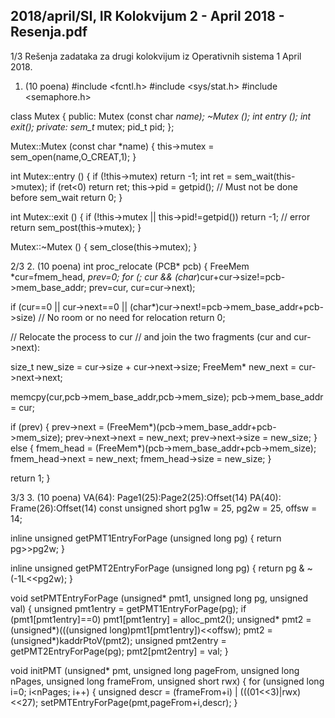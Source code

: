 2018/april/SI, IR Kolokvijum 2 - April 2018 - Resenja.pdf
--------------------------------------------------------------------------------


1/3
Rešenja zadataka za
drugi kolokvijum iz Operativnih sistema 1
April 2018.
1. (10 poena)
#include <fcntl.h>
#include <sys/stat.h>
#include <semaphore.h>

class Mutex {
public:
  Mutex (const char *name);
 ~Mutex ();
  int entry ();
  int exit();
private:
  sem_t* mutex;
  pid_t pid;
};

Mutex::Mutex (const char *name) {
  this->mutex = sem_open(name,O_CREAT,1);
}

int Mutex::entry () {
  if (!this->mutex) return -1;
  int ret = sem_wait(this->mutex);
  if (ret<0) return ret;
  this->pid = getpid(); // Must not be done before sem_wait
  return 0;
}

int Mutex::exit () {
  if (!this->mutex || this->pid!=getpid()) return -1; // error
  return sem_post(this->mutex);
}

Mutex::~Mutex () {
  sem_close(this->mutex);
}

2/3
2. (10 poena)
int proc_relocate (PCB* pcb) {
  FreeMem *cur=fmem_head, *prev=0;
  for (; cur && (char*)cur+cur->size!=pcb->mem_base_addr;
         prev=cur, cur=cur->next);

  if (cur==0 || cur->next==0 ||
      (char*)cur->next!=pcb->mem_base_addr+pcb->size)
    // No room or no need for relocation
    return 0;

  // Relocate the process to cur
  // and join the two fragments (cur and cur->next):

  size_t new_size = cur->size + cur->next->size;
  FreeMem* new_next = cur->next->next;

  memcpy(cur,pcb->mem_base_addr,pcb->mem_size);
  pcb->mem_base_addr = cur;

  if (prev) {
    prev->next = (FreeMem*)(pcb->mem_base_addr+pcb->mem_size);
    prev->next->next = new_next;
    prev->next->size = new_size;
  } else {
    fmem_head = (FreeMem*)(pcb->mem_base_addr+pcb->mem_size);
    fmem_head->next = new_next;
    fmem_head->size = new_size;
  }

  return 1;
}

3/3
3. (10 poena)
VA(64): Page1(25):Page2(25):Offset(14)
PA(40): Frame(26):Offset(14)
const unsigned short pg1w = 25, pg2w = 25, offsw = 14;

inline unsigned getPMT1EntryForPage (unsigned long pg) {
  return pg>>pg2w;
}

inline unsigned getPMT2EntryForPage (unsigned long pg) {
  return pg & ~(-1L<<pg2w);
}

void setPMTEntryForPage (unsigned* pmt1, unsigned long pg, unsigned val) {
  unsigned pmt1entry = getPMT1EntryForPage(pg);
  if (pmt1[pmt1entry]==0)
    pmt1[pmt1entry] = alloc_pmt2();
  unsigned* pmt2 = (unsigned*)(((unsigned long)pmt1[pmt1entry])<<offsw);
  pmt2 = (unsigned*)kaddrPtoV(pmt2);
  unsigned pmt2entry = getPMT2EntryForPage(pg);
  pmt2[pmt2entry] = val;
}

void initPMT (unsigned* pmt, unsigned long pageFrom, unsigned long nPages,
              unsigned long frameFrom, unsigned short rwx) {
  for (unsigned long i=0; i<nPages; i++) {
    unsigned descr = (frameFrom+i) | (((01<<3)|rwx)<<27);
    setPMTEntryForPage(pmt,pageFrom+i,descr);
  }
